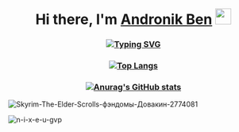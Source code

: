 ### <h1 align="center">Hi there, I'm <a href="https://github.com/andronik-GitHub" target="_blank">Andronik Ben</a> <img src="https://github.com/blackcater/blackcater/raw/main/images/Hi.gif" height="32"/></h1>

### <p align="center"><a href="https://git.io/typing-svg"><img src="https://readme-typing-svg.herokuapp.com?font=Fira+Code&size=50&duration=3000&pause=1000&width=1067&height=80&lines=Student%2C+Back-end+.NET+developer" alt="Typing SVG" /></a></p>


### <p align="center">[![Top Langs](https://github-readme-stats.vercel.app/api/top-langs/?username=andronik-GitHub&layout=compact&theme=dark)](https://github.com/andronik-GitHub/github-readme-stats)</p>

### <p align="center">[![Anurag's GitHub stats](https://github-readme-stats.vercel.app/api?username=andronik-GitHub&show_icons=true&theme=dark)](https://github.com/andronik-GitHub/github-readme-stats)</p>

![Skyrim-The-Elder-Scrolls-фэндомы-Довакин-2774081](https://user-images.githubusercontent.com/90332364/224564066-7f3df44a-63af-4a97-820c-ad82ef79ebf0.jpeg)


![n-i-x-e-u-gvp](https://user-images.githubusercontent.com/90332364/224563765-4b04123a-f7a0-4310-818f-9be2c237388f.jpg)
